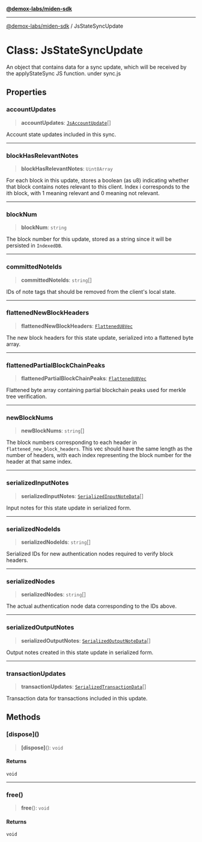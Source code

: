[**@demox-labs/miden-sdk**](../README.md)

***

[@demox-labs/miden-sdk](../README.md) / JsStateSyncUpdate

# Class: JsStateSyncUpdate

An object that contains data for a sync update,
which will be received by the applyStateSync JS function.
under sync.js

## Properties

### accountUpdates

> **accountUpdates**: [`JsAccountUpdate`](JsAccountUpdate.md)[]

Account state updates included in this sync.

***

### blockHasRelevantNotes

> **blockHasRelevantNotes**: `Uint8Array`

For each block in this update, stores a boolean (as u8) indicating whether
that block contains notes relevant to this client. Index i corresponds to
the ith block, with 1 meaning relevant and 0 meaning not relevant.

***

### blockNum

> **blockNum**: `string`

The block number for this update, stored as a string since it will be
persisted in `IndexedDB`.

***

### committedNoteIds

> **committedNoteIds**: `string`[]

IDs of note tags that should be removed from the client's local state.

***

### flattenedNewBlockHeaders

> **flattenedNewBlockHeaders**: [`FlattenedU8Vec`](FlattenedU8Vec.md)

The new block headers for this state update, serialized into a flattened byte array.

***

### flattenedPartialBlockChainPeaks

> **flattenedPartialBlockChainPeaks**: [`FlattenedU8Vec`](FlattenedU8Vec.md)

Flattened byte array containing partial blockchain peaks used for merkle tree
verification.

***

### newBlockNums

> **newBlockNums**: `string`[]

The block numbers corresponding to each header in `flattened_new_block_headers`.
This vec should have the same length as the number of headers, with each index
representing the block number for the header at that same index.

***

### serializedInputNotes

> **serializedInputNotes**: [`SerializedInputNoteData`](SerializedInputNoteData.md)[]

Input notes for this state update in serialized form.

***

### serializedNodeIds

> **serializedNodeIds**: `string`[]

Serialized IDs for new authentication nodes required to verify block headers.

***

### serializedNodes

> **serializedNodes**: `string`[]

The actual authentication node data corresponding to the IDs above.

***

### serializedOutputNotes

> **serializedOutputNotes**: [`SerializedOutputNoteData`](SerializedOutputNoteData.md)[]

Output notes created in this state update in serialized form.

***

### transactionUpdates

> **transactionUpdates**: [`SerializedTransactionData`](SerializedTransactionData.md)[]

Transaction data for transactions included in this update.

## Methods

### \[dispose\]()

> **\[dispose\]**(): `void`

#### Returns

`void`

***

### free()

> **free**(): `void`

#### Returns

`void`
